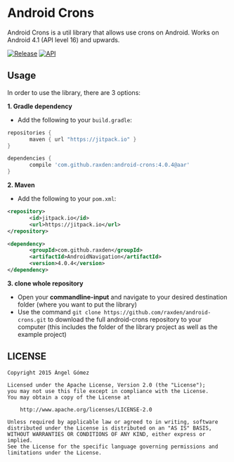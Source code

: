 Android Crons
========== 
 
Android Crons is a util library that allows use crons on Android. Works on Android 4.1 (API level 16) and upwards. 
 
[![Release](https://img.shields.io/github/tag/raxden/android-crons.svg?label=Download)](https://jitpack.io/#raxden/android-crons/)
[![API](https://img.shields.io/badge/API-17%2B-green.svg?style=flat)](https://android-arsenal.com/api?level=17)

## Usage

In order to use the library, there are 3 options:

**1. Gradle dependency**

 - 	Add the following to your `build.gradle`:
 ```gradle
repositories {
	    maven { url "https://jitpack.io" }
}

dependencies {
	    compile 'com.github.raxden:android-crons:4.0.4@aar'
}
```

**2. Maven**
- Add the following to your `pom.xml`:
 ```xml
<repository>
       	<id>jitpack.io</id>
	    <url>https://jitpack.io</url>
</repository>

<dependency>
	    <groupId>com.github.raxden</groupId>
	    <artifactId>AndroidNavigation</artifactId>
	    <version>4.0.4</version>
</dependency>
```

**3. clone whole repository**
 - Open your **commandline-input** and navigate to your desired destination folder (where you want to put the library)
 - Use the command `git clone https://github.com/raxden/android-crons.git` to download the full android-crons repository to your computer (this includes the folder of the library project as well as the example project)

## LICENSE

    Copyright 2015 Ángel Gómez

    Licensed under the Apache License, Version 2.0 (the "License");
    you may not use this file except in compliance with the License.
    You may obtain a copy of the License at

        http://www.apache.org/licenses/LICENSE-2.0

    Unless required by applicable law or agreed to in writing, software
    distributed under the License is distributed on an "AS IS" BASIS,
    WITHOUT WARRANTIES OR CONDITIONS OF ANY KIND, either express or implied.
    See the License for the specific language governing permissions and
    limitations under the License.